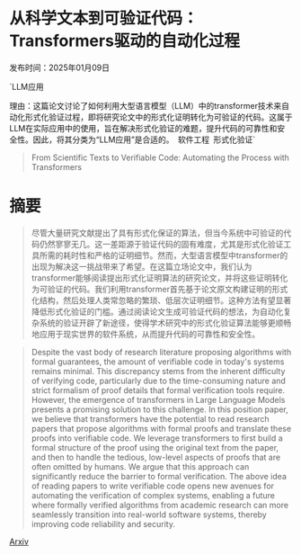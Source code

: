 # 从科学文本到可验证代码：Transformers驱动的自动化过程

发布时间：2025年01月09日

`LLM应用

理由：这篇论文讨论了如何利用大型语言模型（LLM）中的transformer技术来自动化形式化验证过程，即将研究论文中的形式化证明转化为可验证的代码。这属于LLM在实际应用中的使用，旨在解决形式化验证的难题，提升代码的可靠性和安全性。因此，将其分类为“LLM应用”是合适的。` `软件工程` `形式化验证`

> From Scientific Texts to Verifiable Code: Automating the Process with Transformers

# 摘要

> 尽管大量研究文献提出了具有形式化保证的算法，但当今系统中可验证的代码仍然寥寥无几。这一差距源于验证代码的固有难度，尤其是形式化验证工具所需的耗时性和严格的证明细节。然而，大型语言模型中transformer的出现为解决这一挑战带来了希望。在这篇立场论文中，我们认为transformer能够阅读提出形式化证明算法的研究论文，并将这些证明转化为可验证的代码。我们利用transformer首先基于论文原文构建证明的形式化结构，然后处理人类常忽略的繁琐、低层次证明细节。这种方法有望显著降低形式化验证的门槛。通过阅读论文生成可验证代码的想法，为自动化复杂系统的验证开辟了新途径，使得学术研究中的形式化验证算法能够更顺畅地应用于现实世界的软件系统，从而提升代码的可靠性和安全性。

> Despite the vast body of research literature proposing algorithms with formal guarantees, the amount of verifiable code in today's systems remains minimal. This discrepancy stems from the inherent difficulty of verifying code, particularly due to the time-consuming nature and strict formalism of proof details that formal verification tools require. However, the emergence of transformers in Large Language Models presents a promising solution to this challenge. In this position paper, we believe that transformers have the potential to read research papers that propose algorithms with formal proofs and translate these proofs into verifiable code. We leverage transformers to first build a formal structure of the proof using the original text from the paper, and then to handle the tedious, low-level aspects of proofs that are often omitted by humans. We argue that this approach can significantly reduce the barrier to formal verification. The above idea of reading papers to write verifiable code opens new avenues for automating the verification of complex systems, enabling a future where formally verified algorithms from academic research can more seamlessly transition into real-world software systems, thereby improving code reliability and security.

[Arxiv](https://arxiv.org/abs/2501.05252)
